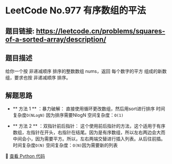 # LeetCode No.977 有序数组的平法

## 题目链接: https://leetcode.cn/problems/squares-of-a-sorted-array/description/

## 题目描述
给你一个按 非递减顺序 排序的整数数组 nums，返回 每个数字的平方 组成的新数组，要求也按 非递减顺序 排序。

## 解题思路
- ** 方法 1 ** ：暴力破解：
直接使用循环更改数组，然后用sort进行排序
时间复杂度`O(NLogN)` 因为排序需要NlogN
空间复杂度：`O(1)` 

- ** 方法 2 ** ：双指针前后指针：
这个使用前后指针的方法，这个适用于有序数组，左指针在开头，右指针在结尾。因为是有序数组，所以左右两边会大而中间会小，因为需要平方。所以，左右两端交替进行插入列表。从后往前插。
时间复杂度`O(N)` 
空间复杂度：`O(N)`因为需要新的列表 

📌 [查看 Python 代码](../solutions/python/No_977_有序数组的平方.py)